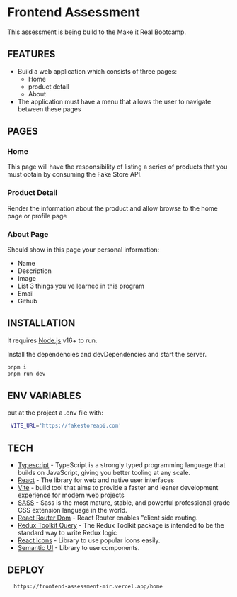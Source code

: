 # Frontend Assessment

This assessment is being build to the Make it Real Bootcamp.

## FEATURES

- Build a web application which consists of three pages:
  - Home
  - product detail
  - About
- The application must have a menu that allows the user to navigate between these pages

## PAGES

### Home

This page will have the responsibility of listing a series of products that you must obtain by consuming the Fake Store API.

### Product Detail

Render the information about the product and allow browse to the home page or profile page

### About Page

Should show in this page your personal information:

- Name
- Description
- Image
- List 3 things you've learned in this program
- Email
- Github

## INSTALLATION

It requires [Node.js](https://nodejs.org/) v16+ to run.

Install the dependencies and devDependencies and start the server.

```sh
pnpm i
pnpm run dev
```

## ENV VARIABLES

put at the project a .env file with:

```sh
 VITE_URL='https://fakestoreapi.com'
```

## TECH

- [Typescript](https://www.typescriptlang.org/) - TypeScript is a strongly typed programming language that builds on JavaScript, giving you better tooling at any scale.
- [React](https://beta.es.reactjs.org/) - The library for web and native user interfaces
- [Vite](https://vitejs.dev/) - build tool that aims to provide a faster and leaner development experience for modern web projects
- [SASS](https://sass-lang.com/) - Sass is the most mature, stable, and powerful professional grade CSS extension language in the world.
- [React Router Dom](https://reactrouter.com/en/main) - React Router enables "client side routing.
- [Redux Toolkit Query](https://redux-toolkit.js.org/introduction/getting-started) - The Redux Toolkit package is intended to be the standard way to write Redux logic
- [React Icons](https://react-icons.github.io/react-icons/) - Library to use popular icons easily.
- [Semantic UI](https://semantic-ui.com/) - Library to use components.

## DEPLOY

```sh
  https://frontend-assessment-mir.vercel.app/home
```
